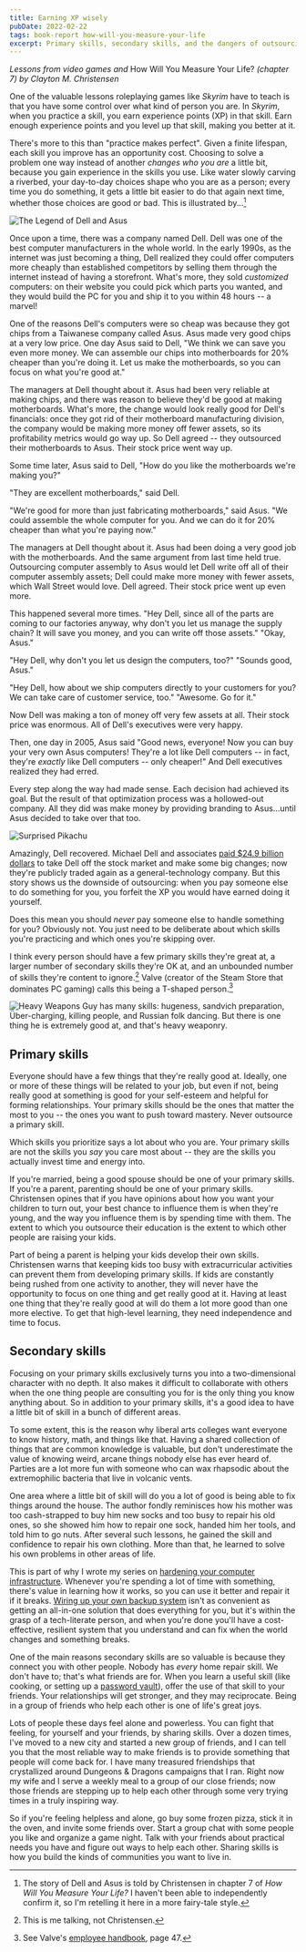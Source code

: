 ```yaml
---
title: Earning XP wisely
pubDate: 2022-02-22
tags: book-report how-will-you-measure-your-life
excerpt: Primary skills, secondary skills, and the dangers of outsourcing
---
```


_Lessons from video games and_ How Will You Measure Your Life? _(chapter 7) by Clayton M. Christensen_

One of the valuable lessons roleplaying games like _Skyrim_ have to teach is that you have some control over what kind of person you are. In _Skyrim_, when you practice a skill, you earn experience points (XP) in that skill. Earn enough experience points and you level up that skill, making you better at it.

There's more to this than "practice makes perfect". Given a finite lifespan, each skill you improve has an opportunity cost. Choosing to solve a problem one way instead of another _changes who you are_ a little bit, because you gain experience in the skills you use. Like water slowly carving a riverbed, your day-to-day choices shape who you are as a person; every time you do something, it gets a little bit easier to do that again next time, whether those choices are good or bad. This is illustrated by...[^1]

<img class="" src="{{ '/assets/2022-02-22/The-Legend-of-Dell-and-Asus.png' | absolute_url }}" alt="The Legend of Dell and Asus" />

[^1]: The story of Dell and Asus is told by Christensen in chapter 7 of _How Will You Measure Your Life?_ I haven't been able to independently confirm it, so I'm retelling it here in a more fairy-tale style.

Once upon a time, there was a company named Dell. Dell was one of the best computer manufacturers in the whole world. In the early 1990s, as the internet was just becoming a thing, Dell realized they could offer computers more cheaply than established competitors by selling them through the internet instead of having a storefront. What's more, they sold _customized_ computers: on their website you could pick which parts you wanted, and they would build the PC for you and ship it to you within 48 hours -- a marvel! 

One of the reasons Dell's computers were so cheap was because they got chips from a Taiwanese company called Asus. Asus made very good chips at a very low price. One day Asus said to Dell, "We think we can save you even more money. We can assemble our chips into motherboards for 20% cheaper than you're doing it. Let us make the motherboards, so you can focus on what you're good at."

The managers at Dell thought about it. Asus had been very reliable at making chips, and there was reason to believe they'd be good at making motherboards. What's more, the change would look really good for Dell's financials: once they got rid of their motherboard manufacturing division, the company would be making more money off fewer assets, so its profitability metrics would go way up. So Dell agreed -- they outsourced their motherboards to Asus. Their stock price went way up.

Some time later, Asus said to Dell, "How do you like the motherboards we're making you?"

"They are excellent motherboards," said Dell.

"We're good for more than just fabricating motherboards," said Asus. "We could assemble the whole computer for you. And we can do it for 20% cheaper than what you're paying now."

The managers at Dell thought about it. Asus had been doing a very good job with the motherboards. And the same argument from last time held true. Outsourcing computer assembly to Asus would let Dell write off all of their computer assembly assets; Dell could make more money with fewer assets, which Wall Street would love. Dell agreed. Their stock price went up even more.

This happened several more times. "Hey Dell, since all of the parts are coming to our factories anyway, why don't you let us manage the supply chain? It will save you money, and you can write off those assets." "Okay, Asus."

"Hey Dell, why don't you let us design the computers, too?" "Sounds good, Asus."

"Hey Dell, how about we ship computers directly to your customers for you? We can take care of customer service, too." "Awesome. Go for it."

Now Dell was making a ton of money off very few assets at all. Their stock price was enormous. All of Dell's executives were very happy.

Then, one day in 2005, Asus said "Good news, everyone! Now you can buy your very own Asus computers! They're a lot like Dell computers -- in fact, they're *exactly* like Dell computers -- only cheaper!" And Dell executives realized they had erred.

Every step along the way had made sense. Each decision had achieved its goal. But the result of that optimization process was a hollowed-out company. All they did was make money by providing branding to Asus...until Asus decided to take over that too.

<img class="meme" src="{{ '/assets/2022-02-22/Surprised_Pikachu.jpg' | absolute_url }}" alt="Surprised Pikachu" />

Amazingly, Dell recovered. Michael Dell and associates [paid $24.9 billion dollars](https://www.reuters.com/article/us-dell-buyout/dell-seals-24-9-billion-buyout-delisting-tuesday-idUSBRE99S0VQ20131029) to take Dell off the stock market and make some big changes; now they're publicly traded again as a general-technology company. But this story shows us the downside of outsourcing: when you pay someone else to do something for you, you forfeit the XP you would have earned doing it yourself.

Does this mean you should *never* pay someone else to handle something for you? Obviously not. You just need to be deliberate about which skills you're practicing and which ones you're skipping over. 

I think every person should have a few primary skills they're great at, a larger number of secondary skills they're OK at, and an unbounded number of skills they're content to ignore.[^2] Valve (creator of the Steam Store that dominates PC gaming) calls this being a T-shaped person.[^3]

[^2]: This is me talking, not Christensen.

[^3]: See Valve's [employee handbook](https://cdn.cloudflare.steamstatic.com/apps/valve/Valve_NewEmployeeHandbook.pdf), page 47.

<img class="photo" src="{{'/assets/2022-02-22/T-shaped-person.png' | absolute_url }}" alt="Heavy Weapons Guy has many skills: hugeness, sandvich preparation, Über-charging, killing people, and Russian folk dancing. But there is one thing he is extremely good at, and that's heavy weaponry." />

## Primary skills

Everyone should have a few things that they're really good at. Ideally, one or more of these things will be related to your job, but even if not, being really good at something is good for your self-esteem and helpful for forming relationships. Your primary skills should be the ones that matter the most to you -- the ones you want to push toward mastery. Never outsource a primary skill.

Which skills you prioritize says a lot about who you are. Your primary skills are not the skills you *say* you care most about -- they are the skills you actually invest time and energy into.

If you're married, being a good spouse should be one of your primary skills. If you're a parent, parenting should be one of your primary skills. Christensen opines that if you have opinions about how you want your children to turn out, your best chance to influence them is when they're young, and the way you influence them is by spending time with them. The extent to which you outsource their education is the extent to which other people are raising your kids.

Part of being a parent is helping your kids develop their own skills. Christensen warns that keeping kids too busy with extracurricular activities can prevent them from developing primary skills. If kids are constantly being rushed from one activity to another, they will never have the opportunity to focus on one thing and get really good at it. Having at least one thing that they're really good at will do them a lot more good than one more elective. To get that high-level learning, they need independence and time to focus.

## Secondary skills

Focusing on your primary skills exclusively turns you into a two-dimensional character with no depth. It also makes it difficult to collaborate with others when the one thing people are consulting you for is the only thing you know anything about. So in addition to your primary skills, it's a good idea to have a little bit of skill in a bunch of different areas.

To some extent, this is the reason why liberal arts colleges want everyone to know history, math, and things like that. Having a shared collection of things that are common knowledge is valuable, but don't underestimate the value of knowing weird, arcane things nobody else has ever heard of. Parties are a lot more fun with someone who can wax rhapsodic about the extremophilic bacteria that live in volcanic vents.

One area where a little bit of skill will do you a lot of good is being able to fix things around the house. The author fondly reminisces how his mother was too cash-strapped to buy him new socks and too busy to repair his old ones, so she showed him how to repair one sock, handed him her tools, and told him to go nuts. After several such lessons, he gained the skill and confidence to repair his own clothing. More than that, he learned to solve his own problems in other areas of life.

This is part of why I wrote my series on [hardening your computer infrastructure](https://jamesharris.design/blog/Hardening-your-personal-infrastructure/). Whenever you're spending a lot of time with something, there's value in learning how it works, so you can use it better and repair it if it breaks. [Wiring up your own backup system](https://jamesharris.design/blog/Hardened-backups/) isn't as convenient as getting an all-in-one solution that does everything for you, but it's within the grasp of a tech-literate person, and when you're done you'll have a cost-effective, resilient system that you understand and can fix when the world changes and something breaks.

One of the main reasons secondary skills are so valuable is because they connect you with other people. Nobody has *every* home repair skill. We don't have to; that's what friends are for. When you learn a useful skill (like cooking, or setting up a [password vault](https://jamesharris.design/blog/Hardened-password-vault)), offer the use of that skill to your friends. Your relationships will get stronger, and they may reciprocate. Being in a group of friends who help each other is one of life's great joys.

Lots of people these days feel alone and powerless. You can fight that feeling, for yourself and your friends, by sharing skills. Over a dozen times, I've moved to a new city and started a new group of friends, and I can tell you that the most reliable way to make friends is to provide something that people will come back for. I have many treasured friendships that crystallized around Dungeons & Dragons campaigns that I ran. Right now my wife and I serve a weekly meal to a group of our close friends; now those friends are stepping up to help each other through some very trying times in a truly inspiring way.

So if you're feeling helpless and alone, go buy some frozen pizza, stick it in the oven, and invite some friends over. Start a group chat with some people you like and organize a game night. Talk with your friends about practical needs you have and figure out ways to help each other. Sharing skills is how you build the kinds of communities you want to live in.
